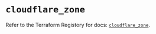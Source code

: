 # `cloudflare_zone`

Refer to the Terraform Registory for docs: [`cloudflare_zone`](https://registry.terraform.io/providers/cloudflare/cloudflare/4.19.0/docs/resources/zone).
